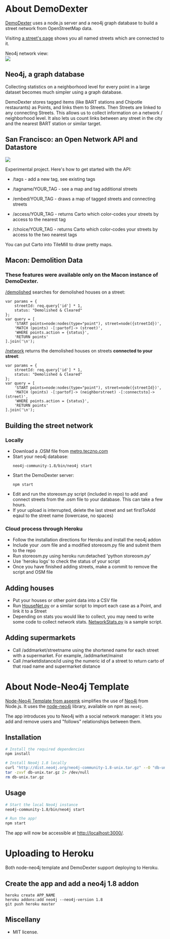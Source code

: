 # About DemoDexter

<a href="http://demodexter.herokuapp.com">DemoDexter</a> uses a node.js server and a neo4j graph database to build a street network from OpenStreetMap data.

Visiting <a href="http://demodexter.herokuapp.com/streets/709">a street's page</a> shows you all named streets which are connected to it.

Neo4j network view:<br/>
<img src="http://i.imgur.com/DhfvS.png"/>

## Neo4j, a graph database

Collecting statistics on a neighborhood level for every point in a large dataset becomes much simpler using a graph database.

DemoDexter stores tagged items (like BART stations and Chipotle restaurants) as Points, and links them to Streets. Then Streets are linked to any connecting Streets. This allows us to collect information on a network / neighborhood level.  It also lets us count links between any street in the city and the nearest BART station or similar target.


## San Francisco: an Open Network API and Datastore

<img src="http://i.imgur.com/bsmlG.png"/>

Experimental project. Here's how to get started with the API:

* /tags - add a new tag, see existing tags

* /tagname/YOUR_TAG - see a map and tag additional streets

* /embed/YOUR_TAG - draws a map of tagged streets and connecting streets

* /access/YOUR_TAG - returns Carto which color-codes your streets by access to the nearest tag

* /choice/YOUR_TAG - returns Carto which color-codes your streets by access to the two nearest tags

You can put Carto into TileMill to draw pretty maps.


## Macon: Demolition Data

### These features were available only on the Macon instance of DemoDexter.

<a href="http://houseplot.herokuapp.com/demolished/709">/demolished</a> searches for demolished houses on a street:

    var params = {
        streetId: req.query['id'] * 1,
        status: "Demolished & Cleared"
    };
    var query = [
        'START points=node:nodes(type="point"), street=node({streetId})',
        'MATCH (points) -[:partof]-> (street)',
        'WHERE points.action = {status}',
        'RETURN points'
    ].join('\n');

<a href="http://houseplot.herokuapp.com/network/709">/network</a> returns the demolished houses on streets <b>connected to your street</b>:

    var params = {
        streetId: req.query['id'] * 1,
        status: "Demolished & Cleared"
    };
    var query = [
        'START points=node:nodes(type="point"), street=node({streetId})',
        'MATCH (points) -[:partof]-> (neighborstreet) -[:connectsto]-> (street)',
        'WHERE points.action = {status}',
        'RETURN points'
    ].join('\n');

## Building the street network

### Locally
<ul>
<li>Download a .OSM file from <a href="http://metro.teczno.com/">metro.teczno.com</a></li>
<li>Start your neo4j database:

    neo4j-community-1.8/bin/neo4j start

</li>
<li>Start the DemoDexter server:

    npm start

</li>
<li>Edit and run the storeosm.py script (included in repo) to add and connect streets from the .osm file to your database. This can take a few hours.</li>
<li>If your upload is interrupted, delete the last street and set firstToAdd eqaul to the street name (lowercase, no spaces)</li>
</ul>

### Cloud process through Heroku
<ul>
<li>Follow the installation directions for Heroku and install the neo4j addon</li>
<li>Include your .osm file and a modified storeosm.py file and submit them to the repo</li>
<li>Run storeosm.py using
    heroku run:detached 'python storeosm.py'
</li>
<li>Use 'heroku logs' to check the status of your script</li>
<li>Once you have finished adding streets, make a commit to remove the script and OSM file</li>
</ul>


## Adding houses
<ul>
<li>Put your houses or other point data into a CSV file</li>
<li>Run <a href="https://gist.github.com/3454788">HouseNet.py</a> or a similar script to import each case as a Point, and link it to a Street</li>
<li>Depending on stats you would like to collect, you may need to write some code to collect network stats. <a href="https://gist.github.com/3473604">NetworkStats.py</a> is a sample script.</li>
</ul>

## Adding supermarkets
<ul>
<li>Call /addmarket/streetname using the shortened name for each street with a supermarket. For example, /addmarket/mainst</li>
<li>Call /marketdistance/id using the numeric id of a street to return carto of that road name and supermarket distance</li>
</ul>

# About Node-Neo4j Template

<a href="https://github.com/aseemk/node-neo4j-template">Node-Neo4j Template from aseemk</a> simplifies the use of [Neo4j][] from Node.js. It uses the
[node-neo4j][] library, available on npm as `neo4j`.

The app introduces you to Neo4j with a social network manager: it lets you add and remove users and "follows" relationships between them.

## Installation

```bash
# Install the required dependencies
npm install

# Install Neo4j 1.8 locally
curl "http://dist.neo4j.org/neo4j-community-1.8-unix.tar.gz" --O "db-unix.tar.gz"
tar -zxvf db-unix.tar.gz 2> /dev/null
rm db-unix.tar.gz
```

## Usage

```bash
# Start the local Neo4j instance
neo4j-community-1.8/bin/neo4j start

# Run the app!
npm start
```

The app will now be accessible at [http://localhost:3000/](http://localhost:3000/).

# Uploading to Heroku

Both node-neo4j template and DemoDexter support deploying to Heroku.

## Create the app and add a neo4j 1.8 addon

    heroku create APP_NAME
    heroku addons:add neo4j --neo4j-version 1.8
    git push heroku master

## Miscellany

- MIT license.

[Neo4j]: http://www.neo4j.org/
[node-neo4j]: https://github.com/thingdom/node-neo4j

[coffeescript]: http://www.coffeescript.org/
[streamline]: https://github.com/Sage/streamlinejs
